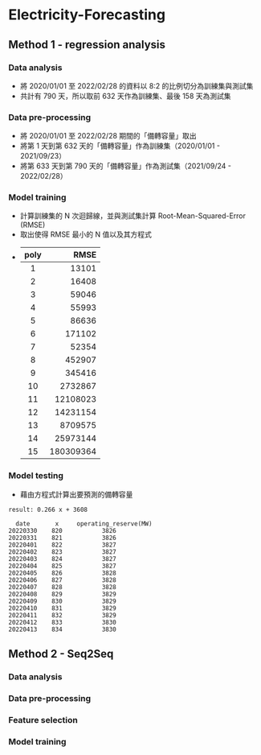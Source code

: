 # Electricity-Forecasting

## Method 1 - regression analysis

### Data analysis
* 將 2020/01/01 至 2022/02/28 的資料以 8:2 的比例切分為訓練集與測試集
* 共計有 790 天，所以取前 632 天作為訓練集、最後 158 天為測試集

### Data pre-processing
* 將 2020/01/01 至 2022/02/28 期間的「備轉容量」取出
* 將第 1 天到第 632 天的「備轉容量」作為訓練集（2020/01/01 - 2021/09/23）
* 將第 633 天到第 790 天的「備轉容量」作為測試集（2021/09/24 - 2022/02/28）

### Model training
* 計算訓練集的 N 次迴歸線，並與測試集計算 Root-Mean-Squared-Error (RMSE)
* 取出使得 RMSE 最小的 N 值以及其方程式
* |    poly    |               RMSE|
  |:----------:|------------------:|
  |      1     |              13101|
  |      2     |              16408|
  |      3     |              59046|
  |      4     |              55993|
  |      5     |              86636|
  |      6     |             171102|
  |      7     |              52354|
  |      8     |             452907|
  |      9     |             345416|
  |      10    |            2732867|
  |      11    |           12108023|
  |      12    |           14231154|
  |      13    |            8709575|
  |      14    |           25973144|
  |      15    |          180309364|

### Model testing
* 藉由方程式計算出要預測的備轉容量
```
result: 0.266 x + 3608

  date       x     operating_reserve(MW)
20220330    820           3826
20220331    821           3826
20220401    822           3827
20220402    823           3827
20220403    824           3827
20220404    825           3827
20220405    826           3828
20220406    827           3828
20220407    828           3828
20220408    829           3829
20220409    830           3829
20220410    831           3829
20220411    832           3829
20220412    833           3830
20220413    834           3830
```



## Method 2 - Seq2Seq

### Data analysis

### Data pre-processing

### Feature selection

### Model training
